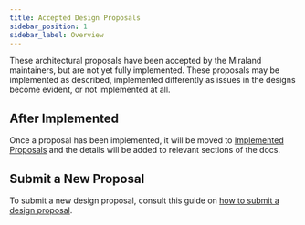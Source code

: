 ```yaml
---
title: Accepted Design Proposals
sidebar_position: 1
sidebar_label: Overview
---
```


These architectural proposals have been accepted by the Miraland maintainers, but are not yet fully implemented. These proposals may be implemented as described, implemented differently as issues in the designs become evident, or not implemented at all.

## After Implemented

Once a proposal has been implemented, it will be moved to [Implemented Proposals](../implemented-proposals/implemented-proposals.md) and the details will be added to relevant sections of the docs.

## Submit a New Proposal

To submit a new design proposal, consult this guide on [how to submit a design proposal](../proposals.md#submit-a-design-proposal).
